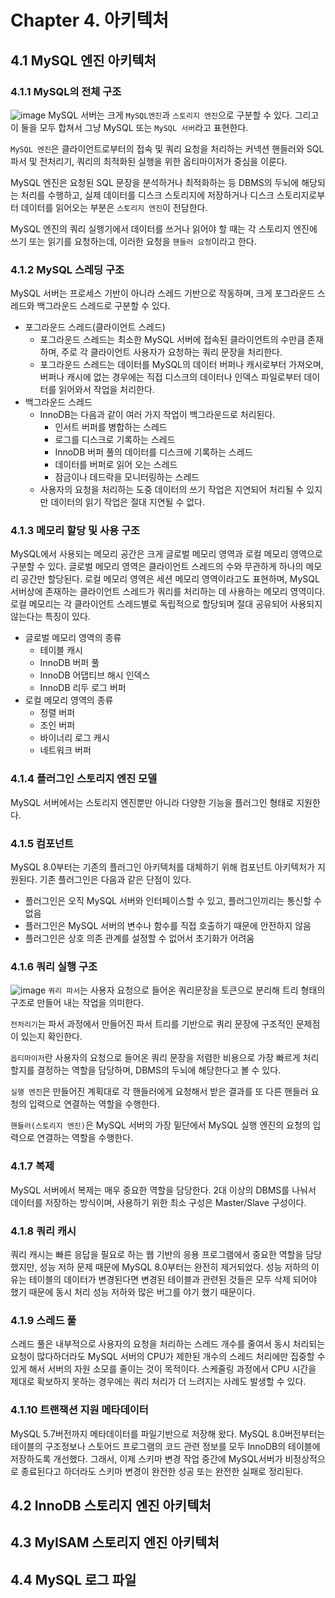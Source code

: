 # Chapter 4. 아키텍처

## 4.1 MySQL 엔진 아키텍처
### 4.1.1 MySQL의 전체 구조
![image](https://github.com/user-attachments/assets/c0be8f70-21a7-4481-afa7-b66141fab397)
MySQL 서버는 크게 `MySQL엔진`과 `스토리지 엔진`으로 구분할 수 있다. 그리고 이 둘을 모두 합쳐서 그냥 MySQL 또는 `MySQL 서버`라고 표현한다.

`MySQL 엔진`은 클라이언트로부터의 접속 및 쿼리 요청을 처리하는 커넥션 핸들러와 SQL 파서 및 전처리기, 쿼리의 최적화된 실행을 위한 옵티마이저가 중심을 이룬다.

MySQL 엔진은 요청된 SQL 문장을 분석하거나 최적화하는 등 DBMS의 두뇌에 해당되는 처리를 수행하고, 
실제 데이터를 디스크 스토리지에 저장하거나 디스크 스토리지로부터 데이터를 읽어오는 부분은 `스토리지 엔진`이 전담한다.

MySQL 엔진의 쿼리 실행기에서 데이터를 쓰거나 읽어야 할 때는 각 스토리지 엔진에 쓰기 또는 읽기를 요청하는데, 이러한 요청을 `핸들러 요청`이라고 한다.

### 4.1.2 MySQL 스레딩 구조
MySQL 서버는 프로세스 기반이 아니라 스레드 기반으로 작동하며, 크게 포그라운드 스레드와 백그라운드 스레드로 구분할 수 있다.

- 포그라운드 스레드(클라이언트 스레드)
  - 포그라운드 스레드는 최소한 MySQL 서버에 접속된 클라이언트의 수만큼 존재하며, 주로 각 클라이언트 사용자가 요청하는 쿼리 문장을 처리한다.
  - 포그라운드 스레드는 데이터를 MySQL의 데이터 버퍼나 캐시로부터 가져오며, 버퍼나 캐시에 없는 경우에는 직접 디스크의 데이터나 인덱스 파일로부터 데이터를 읽어와서 작업을 처리한다.
- 백그라운드 스레드
  - InnoDB는 다음과 같이 여러 가지 작업이 백그라운드로 처리된다.
    - 인서트 버퍼를 병합하는 스레드
    - 로그를 디스크로 기록하는 스레드
    - InnoDB 버퍼 풀의 데이터를 디스크에 기록하는 스레드
    - 데이터를 버퍼로 읽어 오는 스레드
    - 잠금이나 데드락을 모니터링하는 스레드
  - 사용자의 요청을 처리하는 도중 데이터의 쓰기 작업은 지연되어 처리될 수 있지만 데이터의 읽기 작업은 절대 지연될 수 없다.

### 4.1.3 메모리 할당 및 사용 구조
MySQL에서 사용되는 메모리 공간은 크게 글로벌 메모리 영역과 로컬 메모리 영역으로 구분할 수 있다.
글로벌 메모리 영역은 클라이언트 스레드의 수와 무관하게 하나의 메모리 공간만 할당된다.
로컬 메모리 영역은 세션 메모리 영역이라고도 표현하며, MySQL 서버상에 존재하는 클라이언트 스레드가 쿼리를 처리하는 데 사용하는 메모리 영역이다.
로컬 메모리는 각 클라이언트 스레드별로 독립적으로 할당되며 절대 공유되어 사용되지 않는다는 특징이 있다.
- 글로벌 메모리 영역의 종류
  - 테이블 캐시
  - InnoDB 버퍼 풀
  - InnoDB 어댑티브 해시 인덱스
  - InnoDB 리두 로그 버퍼
- 로컬 메모리 영역의 종류
  - 정렬 버퍼
  - 조인 버퍼
  - 바이너리 로그 캐시
  - 네트워크 버퍼

### 4.1.4 플러그인 스토리지 엔진 모델
MySQL 서버에서는 스토리지 엔진뿐만 아니라 다양한 기능을 플러그인 형태로 지원한다.

### 4.1.5 컴포넌트
MySQL 8.0부터는 기존의 플러그인 아키텍처를 대체하기 위해 컴포넌트 아키텍처가 지원된다.
기존 플러그인은 다음과 같은 단점이 있다.
- 플러그인은 오직 MySQL 서버와 인터페이스할 수 있고, 플러그인끼리는 통신할 수 없음
- 플러그인은 MySQL 서버의 변수나 함수를 직접 호출하기 때문에 안전하지 않음
- 플러그인은 상호 의존 관계를 설정할 수 없어서 초기화가 어려움

### 4.1.6 쿼리 실행 구조
![image](https://github.com/user-attachments/assets/1b20ab1a-72be-49b2-9663-d7da438a9af8)
`쿼리 파서`는 사용자 요청으로 들어온 쿼리문장을 토큰으로 분리해 트리 형태의 구조로 만들어 내는 작업을 의미한다.

`전처리기`는 파서 과정에서 만들어진 파서 트리를 기반으로 쿼리 문장에 구조적인 문제점이 있는지 확인한다.

`옵티마이저`란 사용자의 요청으로 들어온 쿼리 문장을 저렴한 비용으로 가장 빠르게 처리할지를 결정하는 역할을 담당하며, DBMS의 두뇌에 해당한다고 볼 수 있다.

`실행 엔진`은 만들어진 계획대로 각 핸들러에게 요청해서 받은 결과를 또 다른 핸들러 요청의 입력으로 연결하는 역할을 수행한다.

`핸들러(스토리지 엔진)`은 MySQL 서버의 가장 밑단에서 MySQL 실행 엔진의 요청의 입력으로 연결하는 역할을 수행한다.

### 4.1.7 복제
MySQL 서버에서 복제는 매우 중요한 역할을 담당한다. 2대 이상의 DBMS를 나눠서 데이터를 저장하는 방식이며, 사용하기 위한 최소 구성은 Master/Slave 구성이다.

### 4.1.8 쿼리 캐시
쿼리 캐시는 빠른 응답을 필요로 하는 웹 기반의 응용 프로그램에서 중요한 역할을 담당했지만, 성능 저하 문제 때문에 MySQL 8.0부터는 완전히 제거되었다.
성능 저하의 이유는 테이블의 데이터가 변경된다면 변경된 테이블과 관련된 것들은 모두 삭제 되어야 했기 때문에 동시 처리 성능 저하와 많은 버그를 야기 했기 때문이다.

### 4.1.9 스레드 풀
스레드 풀은 내부적으로 사용자의 요청을 처리하는 스레드 개수를 줄여서 동시 처리되는 요청이 많다하더라도 MySQL 서버의 CPU가 제한된 개수의 스레드 처리에만 집중할 수 있게 해서 서버의 자원 소모를 줄이는 것이 목적이다.
스케줄링 과정에서 CPU 시간을 제대로 확보하지 못하는 경우에는 쿼리 처리가 더 느려지는 사례도 발생할 수 있다.

### 4.1.10 트랜잭션 지원 메타데이터
MySQL 5.7버전까지 메타데이터를 파일기반으로 저장해 왔다. MySQL 8.0버전부터는 테이블의 구조정보나 스토어드 프로그램의 코드 관련 정보를 모두 InnoDB의 테이블에 저장하도록 개선했다.
그래서, 이제 스키마 변경 작업 중간에 MySQL서버가 비정상적으로 종료된다고 하더라도 스키마 변경이 완전한 성공 또는 완전한 실패로 정리된다.
## 4.2 InnoDB 스토리지 엔진 아키텍처
## 4.3 MyISAM 스토리지 엔진 아키텍처
## 4.4 MySQL 로그 파일